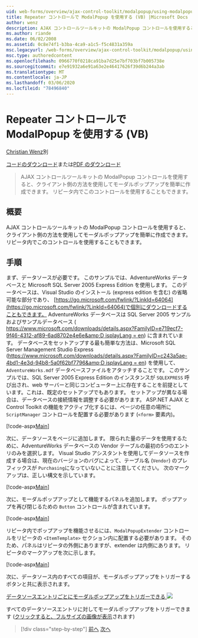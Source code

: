 ```yaml
---
uid: web-forms/overview/ajax-control-toolkit/modalpopup/using-modalpopup-with-a-repeater-control-vb
title: Repeater コントロールで ModalPopup を使用する (VB) |Microsoft Docs
author: wenz
description: AJAX コントロールツールキットの ModalPopup コントロールを使用すると、クライアント側の方法を使用してモーダルポップアップを簡単に作成できます。 また、次のものを使用することもできます...
ms.author: riande
ms.date: 06/02/2008
ms.assetid: 0c8e74f1-b3ba-4ca9-a1c5-f5c4831a359a
msc.legacyurl: /web-forms/overview/ajax-control-toolkit/modalpopup/using-modalpopup-with-a-repeater-control-vb
msc.type: authoredcontent
ms.openlocfilehash: 0966770f0218ca91ba7d25e7bf703bf7b005738e
ms.sourcegitcommit: e7e91932a6e91a63e2e46417626f39d6b244a3ab
ms.translationtype: MT
ms.contentlocale: ja-JP
ms.lasthandoff: 03/06/2020
ms.locfileid: "78496840"
---
```

# <a name="using-modalpopup-with-a-repeater-control-vb"></a>Repeater コントロールで ModalPopup を使用する (VB)

[Christian Wenz](https://github.com/wenz)別

[コードのダウンロード](https://download.microsoft.com/download/2/4/0/24052038-f942-4336-905b-b60ae56f0dd5/ModalPopup2.vb.zip)または[PDF のダウンロード](https://download.microsoft.com/download/b/6/a/b6ae89ee-df69-4c87-9bfb-ad1eb2b23373/modalpopup2VB.pdf)

> AJAX コントロールツールキットの ModalPopup コントロールを使用すると、クライアント側の方法を使用してモーダルポップアップを簡単に作成できます。 リピータ内でこのコントロールを使用することもできます。

## <a name="overview"></a>概要

AJAX コントロールツールキットの ModalPopup コントロールを使用すると、クライアント側の方法を使用してモーダルポップアップを簡単に作成できます。 リピータ内でこのコントロールを使用することもできます。

## <a name="steps"></a>手順

まず、データソースが必要です。 このサンプルでは、AdventureWorks データベースと Microsoft SQL Server 2005 Express Edition を使用します。 このデータベースは、Visual Studio のインストール (express edition を含む) の省略可能な部分であり、 [https://go.microsoft.com/fwlink/?LinkId=64064](https://go.microsoft.com/fwlink/?LinkId=64064)で個別にダウンロードすることもできます。 AdventureWorks データベースは SQL Server 2005 サンプルおよびサンプルデータベース ( [https://www.microsoft.com/downloads/details.aspx?FamilyID=e719ecf7-9f46-4312-af89-6ad8702e4e6e&amp;D isplayLang = en](https://www.microsoft.com/downloads/details.aspx?FamilyID=e719ecf7-9f46-4312-af89-6ad8702e4e6e&amp;DisplayLang=en)) に含まれています。 データベースをセットアップする最も簡単な方法は、Microsoft SQL Server Management Studio Express ([https://www.microsoft.com/downloads/details.aspx?FamilyID=c243a5ae-4bd1-4e3d-94b8-5a0f62bf7796&amp;D isplayLang = en](https://www.microsoft.com/downloads/details.aspx?FamilyID=c243a5ae-4bd1-4e3d-94b8-5a0f62bf7796&amp;DisplayLang=en)) を使用して、`AdventureWorks.mdf` データベースファイルをアタッチすることです。 このサンプルでは、SQL Server 2005 Express Edition のインスタンスが `SQLEXPRESS` 呼び出され、web サーバーと同じコンピューター上に存在することを前提としています。これは、既定のセットアップでもあります。 セットアップが異なる場合は、データベースの接続情報を調整する必要があります。 ASP.NET AJAX と Control Toolkit の機能をアクティブ化するには、ページの任意の場所に `ScriptManager` コントロールを配置する必要があります (`<form>` 要素内)。

[!code-aspx[Main](using-modalpopup-with-a-repeater-control-vb/samples/sample1.aspx)]

次に、データソースをページに追加します。 限られた量のデータを使用するために、AdventureWorks データベースの Vendor テーブルの最初の5つのエントリのみを選択します。 Visual Studio アシスタントを使用してデータソースを作成する場合は、現在のバージョンのバグによって、テーブル名 (`Vendor`) のプレフィックスが `Purchasing`になっていないことに注意してください。 次のマークアップは、正しい構文を示しています。

[!code-aspx[Main](using-modalpopup-with-a-repeater-control-vb/samples/sample2.aspx)]

次に、モーダルポップアップとして機能するパネルを追加します。 ポップアップを再び閉じるための `Button` コントロールが含まれています。

[!code-aspx[Main](using-modalpopup-with-a-repeater-control-vb/samples/sample3.aspx)]

リピータ内でポップアップを機能させるには、`ModalPopupExtender` コントロールをリピータの `<ItemTemplate>` セクション内に配置する必要があります。 そのため、パネルはリピータの外側にありますが、extender は内側にあります。 リピータのマークアップを次に示します。

[!code-aspx[Main](using-modalpopup-with-a-repeater-control-vb/samples/sample4.aspx)]

次に、データソース内のすべての項目が、モーダルポップアップをトリガーするボタンと共に表示されます。

[データソースエントリごとにモーダルポップアップをトリガーできる ![](using-modalpopup-with-a-repeater-control-vb/_static/image2.png)](using-modalpopup-with-a-repeater-control-vb/_static/image1.png)

すべてのデータソースエントリに対してモーダルポップアップをトリガーできます ([クリックすると、フルサイズの画像が表示](using-modalpopup-with-a-repeater-control-vb/_static/image3.png)されます)

> [!div class="step-by-step"]
> [前へ](launching-a-modal-popup-window-from-server-code-vb.md)
> [次へ](handling-postbacks-from-a-modalpopup-vb.md)
